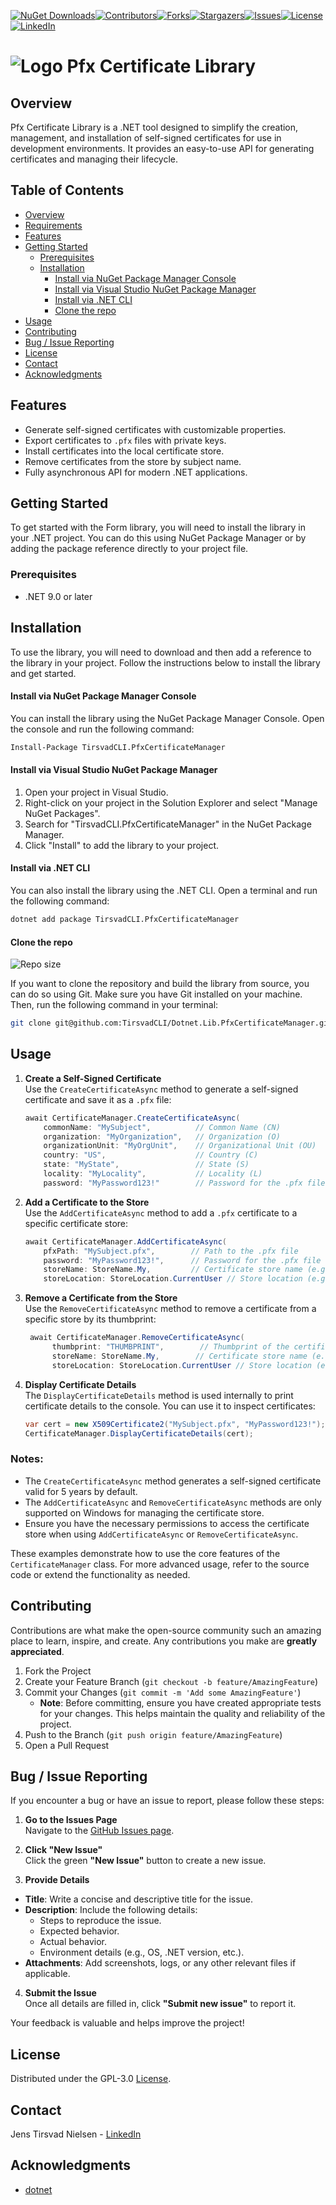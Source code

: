 [![NuGet Downloads][nuget-shield]][nuget-url][![Contributors][contributors-shield]][contributors-url][![Forks][forks-shield]][forks-url][![Stargazers][stars-shield]][stars-url][![Issues][issues-shield]][issues-url][![License][license-shield]][license-url][![LinkedIn][linkedin-shield]][linkedin-url]

# ![Logo][logo] Pfx Certificate Library

## Overview
Pfx Certificate Library is a .NET tool designed to simplify the creation, management, and installation of self-signed certificates for use in development environments. It provides an easy-to-use API for generating certificates and managing their lifecycle.

## Table of Contents
- [Overview](#overview)
- [Requirements](#requirements)
- [Features](#features)
- [Getting Started](#getting-started)
  - [Prerequisites](#prerequisites)
  - [Installation](#installation)
    - [Install via NuGet Package Manager Console](#install-via-nuget-package-manager-console)
    - [Install via Visual Studio NuGet Package Manager](#install-via-visual-studio-nuget-package-manager)
    - [Install via .NET CLI](#install-via-dotnet-cli)
    - [Clone the repo](#clone-the-repo)
- [Usage](#usage)
- [Contributing](#contributing)
- [Bug / Issue Reporting](#bug--issue-reporting)
- [License](#license)
- [Contact](#contact)
- [Acknowledgments](#acknowledgments)

## Features
- Generate self-signed certificates with customizable properties.
- Export certificates to `.pfx` files with private keys.
- Install certificates into the local certificate store.
- Remove certificates from the store by subject name.
- Fully asynchronous API for modern .NET applications.

## Getting Started
To get started with the Form library, you will need to install the library in your .NET project. You can do this using NuGet Package Manager or by adding the package reference directly to your project file.

### Prerequisites
- .NET 9.0 or later

## Installation
To use the library, you will need to download and then add a reference to the library in your project. Follow the instructions below to install the library and get started.

#### Install via NuGet Package Manager Console
You can install the library using the NuGet Package Manager Console. Open the console and run the following command:
```bash
Install-Package TirsvadCLI.PfxCertificateManager
```

#### Install via Visual Studio NuGet Package Manager
1. Open your project in Visual Studio.
2. Right-click on your project in the Solution Explorer and select "Manage NuGet Packages".
3. Search for "TirsvadCLI.PfxCertificateManager" in the NuGet Package Manager.
4. Click "Install" to add the library to your project. 

#### Install via .NET CLI
You can also install the library using the .NET CLI. Open a terminal and run the following command:
```bash
dotnet add package TirsvadCLI.PfxCertificateManager
```

#### Clone the repo
![Repo size][repos-size-shield]

If you want to clone the repository and build the library from source, you can do so using Git. Make sure you have Git installed on your machine. Then, run the following command in your terminal:

```bash
git clone git@github.com:TirsvadCLI/Dotnet.Lib.PfxCertificateManager.git
```

## Usage
1. **Create a Self-Signed Certificate**  
   Use the `CreateCertificateAsync` method to generate a self-signed certificate and save it as a `.pfx` file:
    ```csharp
    await CertificateManager.CreateCertificateAsync( 
        commonName: "MySubject",          // Common Name (CN) 
        organization: "MyOrganization",   // Organization (O)
        organizationUnit: "MyOrgUnit",    // Organizational Unit (OU) 
        country: "US",                    // Country (C)
        state: "MyState",                 // State (S)
        locality: "MyLocality",           // Locality (L)
        password: "MyPassword123!"        // Password for the .pfx file );
    ```
2. **Add a Certificate to the Store**  
   Use the `AddCertificateAsync` method to add a `.pfx` certificate to a specific certificate store:
    ```csharp
    await CertificateManager.AddCertificateAsync( 
        pfxPath: "MySubject.pfx",        // Path to the .pfx file 
        password: "MyPassword123!",      // Password for the .pfx file 
        storeName: StoreName.My,         // Certificate store name (e.g., My, Root) 
        storeLocation: StoreLocation.CurrentUser // Store location (e.g., CurrentUser, LocalMachine) );
    ```
3. **Remove a Certificate from the Store**  
   Use the `RemoveCertificateAsync` method to remove a certificate from a specific store by its thumbprint:
   ```csharp
    await CertificateManager.RemoveCertificateAsync( 
         thumbprint: "THUMBPRINT",        // Thumbprint of the certificate 
         storeName: StoreName.My,        // Certificate store name (e.g., My, Root) 
         storeLocation: StoreLocation.CurrentUser // Store location (e.g., CurrentUser, LocalMachine) );
    ```
4. **Display Certificate Details**  
   The `DisplayCertificateDetails` method is used internally to print certificate details to the console. You can use it to inspect certificates:
   ```csharp
   var cert = new X509Certificate2("MySubject.pfx", "MyPassword123!");
   CertificateManager.DisplayCertificateDetails(cert);
   ```
   
### Notes:
- The `CreateCertificateAsync` method generates a self-signed certificate valid for 5 years by default.
- The `AddCertificateAsync` and `RemoveCertificateAsync` methods are only supported on Windows for managing the certificate store.
- Ensure you have the necessary permissions to access the certificate store when using `AddCertificateAsync` or `RemoveCertificateAsync`.

These examples demonstrate how to use the core features of the `CertificateManager` class. For more advanced usage, refer to the source code or extend the functionality as needed.
   
## Contributing
Contributions are what make the open-source community such an amazing place to learn, inspire, and create. Any contributions you make are **greatly appreciated**.

1. Fork the Project
2. Create your Feature Branch (`git checkout -b feature/AmazingFeature`)
3. Commit your Changes (`git commit -m 'Add some AmazingFeature'`)
   - **Note**: Before committing, ensure you have created appropriate tests for your changes. This helps maintain the quality and reliability of the project.
4. Push to the Branch (`git push origin feature/AmazingFeature`)
5. Open a Pull Request

## Bug / Issue Reporting  
If you encounter a bug or have an issue to report, please follow these steps:  

1. **Go to the Issues Page**  
  Navigate to the [GitHub Issues page][githubIssue-url].  

2. **Click "New Issue"**  
  Click the green **"New Issue"** button to create a new issue.  

3. **Provide Details**  
  - **Title**: Write a concise and descriptive title for the issue.  
  - **Description**: Include the following details:  
    - Steps to reproduce the issue.  
    - Expected behavior.  
    - Actual behavior.  
    - Environment details (e.g., OS, .NET version, etc.).  
  - **Attachments**: Add screenshots, logs, or any other relevant files if applicable.  

4. **Submit the Issue**  
  Once all details are filled in, click **"Submit new issue"** to report it.  

Your feedback is valuable and helps improve the project!

## License
Distributed under the GPL-3.0 [License][license-url].

## Contact
Jens Tirsvad Nielsen - [LinkedIn][linkedin-url]

## Acknowledgments
- [dotnet](https://dotnet.microsoft.com/)

<!-- MARKDOWN LINKS & IMAGES -->
[contributors-shield]: https://img.shields.io/github/contributors/TirsvadCLI/Dotnet.Lib.PfxCertificateManager?style=for-the-badge
[contributors-url]: https://github.com/TirsvadCLI/Dotnet.Lib.PfxCertificateManager/graphs/contributors
[forks-shield]: https://img.shields.io/github/forks/TirsvadCLI/Dotnet.Lib.PfxCertificateManager?style=for-the-badge
[forks-url]: https://github.com/TirsvadCLI/Dotnet.Lib.PfxCertificateManager/network/members
[stars-shield]: https://img.shields.io/github/stars/TirsvadCLI/Dotnet.Lib.PfxCertificateManager?style=for-the-badge
[stars-url]: https://github.com/TirsvadCLI/Dotnet.Lib.PfxCertificateManager/stargazers
[issues-shield]: https://img.shields.io/github/issues/TirsvadCLI/Dotnet.Lib.PfxCertificateManager?style=for-the-badge
[issues-url]: https://github.com/TirsvadCLI/Dotnet.Lib.PfxCertificateManager/issues
[license-shield]: https://img.shields.io/github/license/TirsvadCLI/Dotnet.Lib.PfxCertificateManager?style=for-the-badge
[license-url]: https://github.com/TirsvadCLI/Dotnet.Lib.PfxCertificateManager/blob/master/LICENSE
[linkedin-shield]: https://img.shields.io/badge/-LinkedIn-black.svg?style=for-the-badge&logo=linkedin&colorB=555
[linkedin-url]: https://www.linkedin.com/in/jens-tirsvad-nielsen-13b795b9/
[githubIssue-url]: https://github.com/TirsvadCLI/Dotnet.Lib.PfxCertificateManager/issues/
[repos-size-shield]: https://img.shields.io/github/repo-size/TirsvadCLI/Dotnet.Lib.PfxCertificateManager?style=for-the-badg

[nuget-shield]: https://img.shields.io/nuget/dt/TirsvadCLI.PfxCertificateManager?style=for-the-badge
[nuget-url]: https://www.nuget.org/packages/TirsvadCLI.PfxCertificateManager/

[logo]: https://raw.githubusercontent.com/TirsvadCLI/Dotnet.Lib.PfxCertificateManager/master/image/logo/32x32/logo.png
